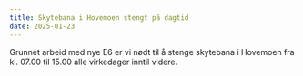 ```yaml
---
title: Skytebana i Hovemoen stengt på dagtid
date: 2025-01-23
---
```


Grunnet arbeid med nye E6 er vi nødt til å stenge skytebana i Hovemoen
fra kl. 07.00 til 15.00 alle virkedager inntil videre.
